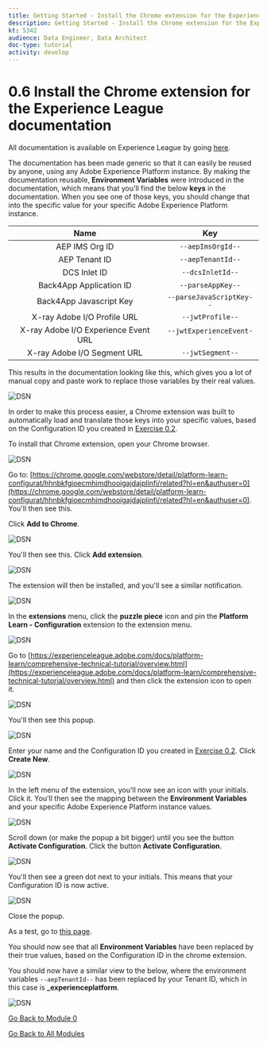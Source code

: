 ```yaml
---
title: Getting Started - Install the Chrome extension for the Experience League documentation
description: Getting Started - Install the Chrome extension for the Experience League documentation
kt: 5342
audience: Data Engineer, Data Architect
doc-type: tutorial
activity: develop
---
```

# 0.6 Install the Chrome extension for the Experience League documentation

All documentation is available on Experience League by going [here](https://experienceleague.adobe.com/docs/platform-learn/comprehensive-technical-tutorial/overview.html).

The documentation has been made generic so that it can easily be reused by anyone, using any Adobe Experience Platform instance. 
By making the documentation reusable, **Environment Variables** were introduced in the documentation, which means that you'll find the below **keys** in the documentation. When you see one of those keys, you should change that into the specific value for your specific Adobe Experience Platform instance.

| Name     | Key | 
|:-------------:| :---------------:|
| AEP IMS Org ID         | `--aepImsOrgId--` |
| AEP Tenant ID         | `--aepTenantId--` |
| DCS Inlet ID         | `--dcsInletId--` | 
| Back4App Application ID        | `--parseAppKey--` | 
| Back4App Javascript Key       | `--parseJavaScriptKey--` | 
| X-ray Adobe I/O Profile URL       | `--jwtProfile--` | 
| X-ray Adobe I/O Experience Event URL       | `--jwtExperienceEvent--` | 
| X-ray Adobe I/O Segment URL       | `--jwtSegment--` | 

This results in the documentation looking like this, which gives you a lot of manual copy and paste work to replace those variables by their real values.

![DSN](./images/mod7.png)

In order to make this process easier, a Chrome extension was built to automatically load and translate those keys into your specific values, based on the Configuration ID you created in [Exercise 0.2](./ex2.md).

To install that Chrome extension, open your Chrome browser.

![DSN](./images/c1.png)

Go to: [https://chrome.google.com/webstore/detail/platform-learn-configurat/hhnbkfgioecmhimdhooigajdajplinfi/related?hl=en&authuser=0](https://chrome.google.com/webstore/detail/platform-learn-configurat/hhnbkfgioecmhimdhooigajdajplinfi/related?hl=en&authuser=0). You'll then see this. 

Click **Add to Chrome**. 

![DSN](./images/c2.png)

You'll then see this. Click **Add extension**.

![DSN](./images/c3.png)

The extension will then be installed, and you'll see a similar notification.

![DSN](./images/c4.png)

In the **extensions** menu, click the **puzzle piece** icon and pin the **Platform Learn - Configuration** extension to the extension menu.

![DSN](./images/c6.png)

Go to [https://experienceleague.adobe.com/docs/platform-learn/comprehensive-technical-tutorial/overview.html](https://experienceleague.adobe.com/docs/platform-learn/comprehensive-technical-tutorial/overview.html) and then click the extension icon to open it.

![DSN](./images/tuthome.png)

You'll then see this popup.

![DSN](./images/c7.png)

Enter your name and the Configuration ID you created in [Exercise 0.2](./ex2.md). Click **Create New**.

![DSN](./images/c8.png)

In the left menu of the extension, you'll now see an icon with your initials. Click it. You'll then see the mapping between the **Environment Variables** and your specific Adobe Experience Platform instance values.

![DSN](./images/c9.png)

Scroll down (or make the popup a bit bigger) until you see the button **Activate Configuration**. Click the button **Activate Configuration**.

![DSN](./images/c10.png)

You'll then see a green dot next to your initials. This means that your Configuration ID is now active.

![DSN](./images/c11.png)

Close the popup.

As a test, go to [this page](https://experienceleague.adobe.com/docs/platform-learn/comprehensive-technical-tutorial/module7/ex3.html).

You should now see that all **Environment Variables** have been replaced by their true values, based on the Configuration ID in the chrome extension.

You should now have a similar view to the below, where the environment variables `--aepTenantId--` has been replaced by your Tenant ID, which in this case is **_experienceplatform**. 

![DSN](./images/c12.png)

[Go Back to Module 0](./getting-started.md)

[Go Back to All Modules](./../../overview.md)
